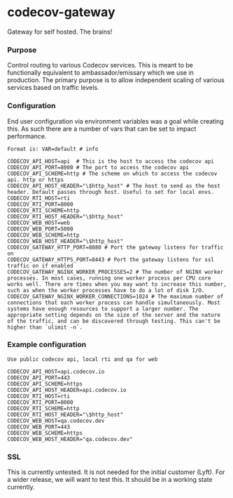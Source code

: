 # codecov-gateway
Gateway for self hosted. The brains!


### Purpose
Control routing to various Codecov services. This is meant to be functionally equivalent to ambassador/emissary which we use in production. The primary purpose is to allow independent scaling of various services based on traffic levels.

### Configuration
End user configuration via environment variables was a goal while creating this. As such there are a number of vars that can be set to impact performance.
```text
Format is: VAR=default # info

CODECOV_API_HOST=api  # This is the host to access the codecov api
CODECOV_API_PORT=8000 # The port to access the codecov api
CODECOV_API_SCHEME=http # The scheme on which to access the codecov api. http or https
CODECOV_API_HOST_HEADER="\$http_host" # The host to send as the host header. Default passes through host. Useful to set for local envs.
CODECOV_RTI_HOST=rti
CODECOV_RTI_PORT=8000
CODECOV_RTI_SCHEME=http
CODECOV_RTI_HOST_HEADER="\$http_host"
CODECOV_WEB_HOST=web
CODECOV_WEB_PORT=5000
CODECOV_WEB_SCHEME=http
CODECOV_WEB_HOST_HEADER="\$http_host"
CODECOV_GATEWAY_HTTP_PORT=8080 # Port the gateway listens for traffic on
CODECOV_GATEWAY_HTTPS_PORT=8443 # Port the gateway listens for ssl traffic on if enabled
CODECOV_GATEWAY_NGINX_WORKER_PROCESSES=2 # The number of NGINX worker processes. In most cases, running one worker process per CPU core works well. There are times when you may want to increase this number, such as when the worker processes have to do a lot of disk I/O.
CODECOV_GATEWAY_NGINX_WORKER_CONNECTIONS=1024 # The maximum number of connections that each worker process can handle simultaneously. Most systems have enough resources to support a larger number. The appropriate setting depends on the size of the server and the nature of the traffic, and can be discovered through testing. This can't be higher than `ulimit -n`.
```
### Example configuration
```text
Use public codecov api, local rti and qa for web

CODECOV_API_HOST=api.codecov.io
CODECOV_API_PORT=443
CODECOV_API_SCHEME=https 
CODECOV_API_HOST_HEADER=api.codecov.io
CODECOV_RTI_HOST=rti
CODECOV_RTI_PORT=8000
CODECOV_RTI_SCHEME=http
CODECOV_RTI_HOST_HEADER="\$http_host"
CODECOV_WEB_HOST=qa.codecov.dev
CODECOV_WEB_PORT=443
CODECOV_WEB_SCHEME=https
CODECOV_WEB_HOST_HEADER="qa.codecov.dev"
```

### SSL
This is currently untested. It is not needed for the initial customer (Lyft). For a wider release, we will want to test this. It should be in a working state currently.